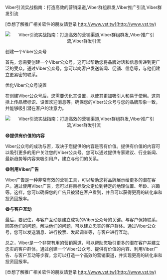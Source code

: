 Viber引流实战指南：打造高效的营销渠道,Viber群组群发,Viber推广引流,Viber群发引流

[😍想了解推广相关软件的朋友请登录 http://www.vst.tw](http://www.vst.tw)

 <center><img src="https://vst.tw/MP4/tuiguang/png/4.png" alt="Viber引流实战指南：打造高效的营销渠道,Viber群组群发,Viber推广引流,Viber群发引流"></center>

创建一个Viber公众号

首先，您需要创建一个Viber公众号。这可以帮助您将品牌对话和信息传递到更广泛的受众。通过Viber公众号，您可以向客户发送新闻、促销、信息等，与他们建立更紧密的联系。

优化Viber公众号设置

在创建Viber公众号后，您需要优化其设置，以使其更加吸引人和易于使用。这包括上传品牌标识、设置欢迎消息等。确保您的Viber公众号与您的品牌形象一致，并能够吸引潜在客户的注意力。

 <center><img src="https://vst.tw/MP4/tuiguang/png/4.png" alt="Viber引流实战指南：打造高效的营销渠道,Viber群组群发,Viber推广引流,Viber群发引流"></center>

**😄提供有价值的内容**

Viber公众号的成功与否，取决于您提供的内容是否有价值。提供有价值的内容可以吸引更多的用户关注您的Viber公众号。您可以通过提供专家建议、行业新闻、最新趋势等内容来吸引用户，建立与他们的关系。

**😄利用Viber广告**

Viber广告是一种非常有效的营销工具，可以帮助您将品牌展示给更多的潜在客户。通过使用Viber广告，您可以将目标受众定位到特定的地理位置、年龄、兴趣等。这样，您可以确保您的广告只被潜在客户看到，并且可以获得更高的转化率和投资回报率。

**😄与客户互动**

最后，要记住，与客户互动是建立成功的Viber公众号的关键。与客户保持联系，回答他们的问题，解决他们的问题，可以建立忠实的客户群体。通过Viber公众号，您可以发送消息、进行投票、发起调查等，与客户进行互动。

总之，Viber是一个非常有用的营销渠道，可以帮助您吸引更多的潜在客户并建立忠实的客户群体。通过创建一个Viber公众号、提供有价值的内容、利用Viber广告、与客户互动等步骤，您可以打造一个高效的营销渠道，并实现更高的转化率和投资回报率。

[😍想了解推广相关软件的朋友请登录 http://www.vst.tw](http://www.vst.tw)



